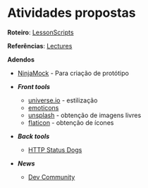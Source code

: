 # Atividades propostas

**Roteiro**: [LessonScripts](https://github.com/fboliveira/CSI477-Sistemas-Web/tree/master/LessonScripts)

**Referências**: [Lectures](https://github.com/fboliveira/CSI477-Sistemas-Web/tree/master/Lectures)

**Adendos**

- [NinjaMock](https://ninjamock.com/home/index) - Para criação de protótipo 
  
- ***Front tools***
  - [universe.io](https://uiverse.io/) - estilização 
  - [emoticons](https://pt.piliapp.com/facebook-symbols/)
  - [unsplash](https://unsplash.com/) - obtenção de imagens livres
  - [flaticon](https://www.flaticon.com/br/) - obtenção de ícones
  
- ***Back tools***
  - [HTTP Status Dogs](https://httpstatusdogs.com/)

- ***News***
  - [Dev Community](https://dev.to/)
